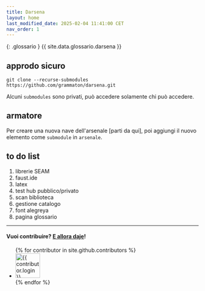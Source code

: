 ```yaml
---
title: Darsena
layout: home
last_modified_date: 2025-02-04 11:41:00 CET
nav_order: 1
---
```


{: .glossario }
{{ site.data.glossario.darsena }}

## approdo sicuro

```
git clone --recurse-submodules https://github.com/grammaton/darsena.git
```

Alcuni `submodules` sono privati, può accedere solamente chi può accedere.

## armatore

Per creare una nuova nave dell'arsenale [parti da qui], poi aggiungi il nuovo
elemento come `submodule` in `arsenale`.

## to do list

1. librerie SEAM
2. faust.ide
3. latex
4. test hub pubblico/privato
5. scan biblioteca
6. gestione catalogo
7. font alegreya
8. pagina glossario

----

#### Vuoi contribuire? [E allora daje](https://github.com/grammaton/darsena)!

<ul class="list-style-none">
{% for contributor in site.github.contributors %}
  <li class="d-inline-block mr-1">
     <a href="{{ contributor.html_url }}"><img src="{{ contributor.avatar_url }}" width="64" height="64" alt="{{ contributor.login }}"></a>
  </li>
{% endfor %}
</ul>

[^1]: [It can take up to 10 minutes for changes to your site to publish after you push the changes to GitHub](https://docs.github.com/en/pages/setting-up-a-github-pages-site-with-jekyll/creating-a-github-pages-site-with-jekyll#creating-your-site).
[parti da qui]: https://github.com/grammaton/bucintoro/generate
